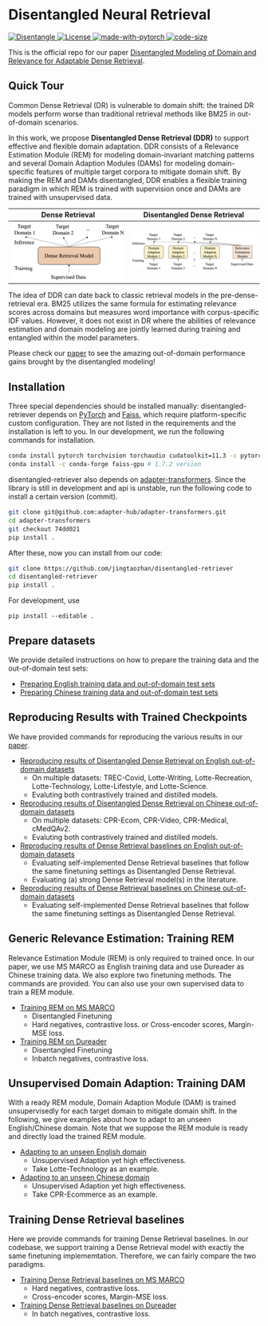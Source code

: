 # Disentangled Neural Retrieval

<p align="left">
    <a href="https://github.com/jingtaozhan/disentangled-retriever">
    <img alt="Disentangle" src="https://img.shields.io/badge/NeuralIR-Disentangle-blueviolet">
    </a>
    <a href="https://github.com/jingtaozhan/disentangled-retriever/blob/main/LICENSE">
    <img alt="License" src="https://img.shields.io/badge/License-MIT-blue.svg">
    </a>
    <a>
    <a href="https://pytorch.org">
    <img alt="made-with-pytorch" src="https://img.shields.io/badge/Made%20with-Pytorch-red.svg">
    </a>
    <a>
    <a href="https://github.com/jingtaozhan/disentangled-retriever">
    <img alt="code-size" src="https://img.shields.io/github/languages/code-size/jingtaozhan/disentangled-retriever?color=green">
    </a>
    <a href="https://github.com/jingtaozhan/disentangled-retriever">
    </a>
</p>

This is the official repo for our paper [Disentangled Modeling of Domain and Relevance for Adaptable Dense Retrieval](https://arxiv.org/pdf/2208.05753.pdf). 

## Quick Tour

Common Dense Retrieval (DR) is vulnerable to domain shift: the trained DR models perform worse than traditional retrieval methods like BM25 in out-of-domain scenarios.

In this work, we propose **Disentangled Dense Retrieval (DDR)** to support effective and flexible domain adaptation. 
DDR consists of a Relevance Estimation Module (REM) for modeling domain-invariant matching patterns and several Domain Adaption Modules (DAMs) for modeling domain-specific features of multiple target corpora to mitigate domain shift. 
By making the REM and DAMs disentangled, DDR enables a flexible training paradigm in which REM is trained with supervision once and DAMs are trained with unsupervised data. 

Dense Retrieval   |  Disentangled Dense Retrieval
:-------------------------:|:-------------------------:
<img src="./figures/dr-modeling.png" height="80%">  | <img src="./figures/ddr-modeling.png" height="80%"> 

The idea of DDR can date back to classic retrieval models in the pre-dense-retrieval era. BM25 utilizes the same formula for estimating relevance scores across domains but measures word importance with corpus-specific IDF values. 
However, it does not exist in DR where the abilities of relevance estimation and domain modeling are jointly learned during training and entangled within the model parameters. 


Please check our [paper](https://arxiv.org/pdf/2208.05753.pdf) to see the amazing out-of-domain performance gains brought by the disentangled modeling!

## Installation

Three special dependencies should be installed manually: disentangled-retriever depends on [PyTorch](https://pytorch.org/get-started/locally/) and [Faiss](https://github.com/facebookresearch/faiss/blob/main/INSTALL.md), which require platform-specific custom configuration. They are not listed in the requirements and the installation is left to you. In our development, we run the following commands for installation.
```bash
conda install pytorch torchvision torchaudio cudatoolkit=11.3 -c pytorch # 1.12.1 version
conda install -c conda-forge faiss-gpu # 1.7.2 version
```
disentangled-retriever also depends on [adapter-transformers](https://github.com/adapter-hub/adapter-transformers). Since the library is still in development and api is unstable, run the following code to install a certain version (commit).
```bash
git clone git@github.com:adapter-hub/adapter-transformers.git
cd adapter-transformers
git checkout 74dd021
pip install .
```

After these, now you can install from our code: 
```bash
git clone https://github.com/jingtaozhan/disentangled-retriever
cd disentangled-retriever
pip install .
```
For development, use
```
pip install --editable .
```

## Prepare datasets

We provide detailed instructions on how to prepare the training data and the out-of-domain test sets:

- [Preparing English training data and out-of-domain test sets](./examples/dense-mlm/english-marco/prepare_dataset/README.md)
- [Preparing Chinese training data and out-of-domain test sets](./examples/dense-mlm/chinese-dureader/prepare_dataset/README.md)

## Reproducing Results with Trained Checkpoints

We have provided commands for reproducing the various results in our [paper](https://arxiv.org/pdf/2208.05753.pdf).
- [Reproducing results of Disentangled Dense Retrieval on English out-of-domain datasets](./examples/dense-mlm/english-marco/inference.md)
    - On multiple datasets: TREC-Covid, Lotte-Writing, Lotte-Recreation, Lotte-Technology, Lotte-Lifestyle, and Lotte-Science.
    - Evaluting both contrastively trained and distilled models.
- [Reproducing results of Disentangled Dense Retrieval on Chinese out-of-domain datasets](./examples/dense-mlm/chinese-dureader/inference.md)
    - On multiple datasets: CPR-Ecom, CPR-Video, CPR-Medical, cMedQAv2.
    - Evaluting both contrastively trained and distilled models.
- [Reproducing results of Dense Retrieval baselines on English out-of-domain datasets](./examples/dense-mlm/english-marco/inference_baseline.md)
    - Evaluating self-implemented Dense Retrieval baselines that follow the same finetuning settings as Disentangled Dense Retrieval. 
    - Evaluating (a) strong Dense Retrieval model(s) in the literature.
- [Reproducing results of Dense Retrieval baselines on Chinese out-of-domain datasets](./examples/dense-mlm/chinese-dureader/inference_baseline.md)
    - Evaluating self-implemented Dense Retrieval baselines that follow the same finetuning settings as Disentangled Dense Retrieval. 

## Generic Relevance Estimation: Training REM 

Relevance Estimation Module (REM) is only required to trained once. In our paper, we use MS MARCO as English training data and use Dureader as Chinese training data. We also explore two finetuning methods. The commands are provided. You can also use your own supervised data to train a REM module. 

- [Training REM on MS MARCO](./examples/dense-mlm/english-marco/train_rem.md)
    - Disentangled Finetuning
    - Hard negatives, contrastive loss. or Cross-encoder scores, Margin-MSE loss.
- [Training REM on Dureader](./examples/dense-mlm/chinese-dureader/train_rem.md)
    - Disentangled Finetuning
    - Inbatch negatives, contrastive loss.

## Unsupervised Domain Adaption: Training DAM

With a ready REM module, Domain Adaption Module (DAM) is trained unsupervisedly for each target domain to mitigate domain shift. In the following, we give examples about how to adapt to an unseen English/Chinese domain. Note that we suppose the REM module is ready and directly load the trained REM module. 

- [Adapting to an unseen English domain](./examples/dense-mlm/english-marco/adapt_domain.md)
    - Unsupervised Adaption yet high effectiveness.
    - Take Lotte-Technology as an example.
- [Adapting to an unseen Chinese domain](./examples/dense-mlm/chinese-dureader/adapt_domain.md)
    - Unsupervised Adaption yet high effectiveness.
    - Take CPR-Ecommerce as an example.

## Training Dense Retrieval baselines

Here we provide commands for training Dense Retrieval baselines. In our codebase, we support training a Dense Retrieval model with exactly the same finetuning implememtation. Therefore, we can fairly compare the two paradigms. 

- [Training Dense Retrieval baselines on MS MARCO](./examples/dense-mlm/english-marco/train_baseline.md)
    - Hard negatives, contrastive loss.
    - Cross-encoder scores, Margin-MSE loss.
- [Training Dense Retrieval baselines on Dureader](./examples/dense-mlm/chinese-dureader/train_baseline.md)
    - In batch negatives, contrastive loss.
